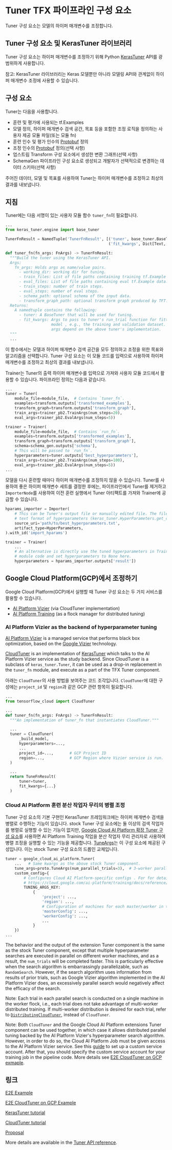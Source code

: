 # Tuner TFX 파이프라인 구성 요소

Tuner 구성 요소는 모델의 하이퍼 매개변수를 조정합니다.

## Tuner 구성 요소 및 KerasTuner 라이브러리

Tuner 구성 요소는 하이퍼 매개변수를 조정하기 위해 Python [KerasTuner](https://www.tensorflow.org/tutorials/keras/keras_tuner) API를 광범위하게 사용합니다.

참고: KerasTuner 라이브러리는 Keras 모델뿐만 아니라 모델링 API와 관계없이 하이퍼 매개변수 조정에 사용할 수 있습니다.

## 구성 요소

Tuner는 다음을 사용합니다.

- 훈련 및 평가에 사용되는 tf.Examples
- 모델 정의, 하이퍼 매개변수 검색 공간, 목표 등을 포함한 조정 로직을 정의하는 사용자 제공 모듈 파일(또는 모듈 fn)
- 훈련 인수 및 평가 인수의 [Protobuf](https://developers.google.com/protocol-buffers) 정의
- 조정 인수의 [Protobuf](https://developers.google.com/protocol-buffers) 정의(선택 사항)
- 업스트림 Transform 구성 요소에서 생성한 변환 그래프(선택 사항)
- SchemaGen 파이프라인 구성 요소로 생성되고 개발자가 선택적으로 변경하는 데이터 스키마(선택 사항)

주어진 데이터, 모델 및 목표를 사용하여 Tuner는 하이퍼 매개변수를 조정하고 최상의 결과를 내보냅니다.

## 지침

Tuner에는 다음 서명이 있는 사용자 모듈 함수 `tuner_fn`이 필요합니다.

```python
...
from keras_tuner.engine import base_tuner

TunerFnResult = NamedTuple('TunerFnResult', [('tuner', base_tuner.BaseTuner),
                                             ('fit_kwargs', Dict[Text, Any])])

def tuner_fn(fn_args: FnArgs) -> TunerFnResult:
  """Build the tuner using the KerasTuner API.
  Args:
    fn_args: Holds args as name/value pairs.
      - working_dir: working dir for tuning.
      - train_files: List of file paths containing training tf.Example data.
      - eval_files: List of file paths containing eval tf.Example data.
      - train_steps: number of train steps.
      - eval_steps: number of eval steps.
      - schema_path: optional schema of the input data.
      - transform_graph_path: optional transform graph produced by TFT.
  Returns:
    A namedtuple contains the following:
      - tuner: A BaseTuner that will be used for tuning.
      - fit_kwargs: Args to pass to tuner's run_trial function for fitting the
                    model , e.g., the training and validation dataset. Required
                    args depend on the above tuner's implementation.
  """
  ...
```

이 함수에서는 모델과 하이퍼 매개변수 검색 공간을 모두 정의하고 조정을 위한 목표와 알고리즘을 선택합니다. Tuner 구성 요소는 이 모듈 코드를 입력으로 사용하여 하이퍼 매개변수를 조정하고 최상의 결과를 내보냅니다.

Trainer는 Tuner의 출력 하이퍼 매개변수를 입력으로 가져와 사용자 모듈 코드에서 활용할 수 있습니다. 파이프라인 정의는 다음과 같습니다.

```python
...
tuner = Tuner(
    module_file=module_file,  # Contains `tuner_fn`.
    examples=transform.outputs['transformed_examples'],
    transform_graph=transform.outputs['transform_graph'],
    train_args=trainer_pb2.TrainArgs(num_steps=20),
    eval_args=trainer_pb2.EvalArgs(num_steps=5))

trainer = Trainer(
    module_file=module_file,  # Contains `run_fn`.
    examples=transform.outputs['transformed_examples'],
    transform_graph=transform.outputs['transform_graph'],
    schema=schema_gen.outputs['schema'],
    # This will be passed to `run_fn`.
    hyperparameters=tuner.outputs['best_hyperparameters'],
    train_args=trainer_pb2.TrainArgs(num_steps=100),
    eval_args=trainer_pb2.EvalArgs(num_steps=5))
...
```

모델을 다시 훈련할 때마다 하이퍼 매개변수를 조정하지 않을 수 있습니다. Tuner를 사용하여 좋은 하이퍼 매개변수 세트를 결정한 후에는, 파이프라인에서 Tuner를 제거하고 `ImporterNode`를 사용하여 이전 훈련 실행에서 Tuner 아티팩트를 가져와 Trainer에 공급할 수 있습니다.

```python
hparams_importer = Importer(
    # This can be Tuner's output file or manually edited file. The file contains
    # text format of hyperparameters (keras_tuner.HyperParameters.get_config())
    source_uri='path/to/best_hyperparameters.txt',
    artifact_type=HyperParameters,
).with_id('import_hparams')

trainer = Trainer(
    ...
    # An alternative is directly use the tuned hyperparameters in Trainer's user
    # module code and set hyperparameters to None here.
    hyperparameters = hparams_importer.outputs['result'])
```

## Google Cloud Platform(GCP)에서 조정하기

Google Cloud Platform(GCP)에서 실행할 때 Tuner 구성 요소는 두 가지 서비스를 활용할 수 있습니다.

- [AI Platform Vizier](https://cloud.google.com/ai-platform/optimizer/docs/overview) (via CloudTuner implementation)
- [AI Platform Training](https://cloud.google.com/ai-platform/training/docs) (as a flock manager for distributed tuning)

### AI Platform Vizier as the backend of hyperparameter tuning

[AI Platform Vizier](https://cloud.google.com/ai-platform/optimizer/docs/overview) is a managed service that performs black box optimization, based on the [Google Vizier](https://storage.googleapis.com/pub-tools-public-publication-data/pdf/bcb15507f4b52991a0783013df4222240e942381.pdf) technology.

[CloudTuner](https://github.com/tensorflow/cloud/blob/master/src/python/tensorflow_cloud/tuner/tuner.py) is an implementation of [KerasTuner](https://www.tensorflow.org/tutorials/keras/keras_tuner) which talks to the AI Platform Vizier service as the study backend. Since CloudTuner is a subclass of `keras_tuner.Tuner`, it can be used as a drop-in replacement in the `tuner_fn` module, and execute as a part of the TFX Tuner component.

아래는 `CloudTuner`의 사용 방법을 보여주는 코드 조각입니다. `CloudTuner`에 대한 구성에는 `project_id` 및 `region`과 같은 GCP 관련 항목이 필요합니다.

```python
...
from tensorflow_cloud import CloudTuner

...
def tuner_fn(fn_args: FnArgs) -> TunerFnResult:
  """An implementation of tuner_fn that instantiates CloudTuner."""

  ...
  tuner = CloudTuner(
      _build_model,
      hyperparameters=...,
      ...
      project_id=...,       # GCP Project ID
      region=...,           # GCP Region where Vizier service is run.
  )

  ...
  return TuneFnResult(
      tuner=tuner,
      fit_kwargs={...}
  )

```

### Cloud AI Platform 훈련 분산 작업자 무리의 병렬 조정

Tuner 구성 요소의 기본 구현인 KerasTuner 프레임워크에는 하이퍼 매개변수 검색을 병렬로 수행하는 기능이 있습니다. stock Tuner 구성 요소에는 둘 이상의 검색 작업자를 병렬로 실행할 수 있는 기능이 없지만, [Google Cloud AI Platform 확장 Tuner 구성 요소](https://github.com/tensorflow/tfx/blob/master/tfx/extensions/google_cloud_ai_platform/tuner/component.py)를 사용하면 AI Platform Training 작업을 분산 작업자 무리 관리자로 사용하여 병렬 조정을 실행할 수 있는 기능을 제공합니다. [TuneArgs](https://github.com/tensorflow/tfx/blob/master/tfx/proto/tuner.proto)는 이 구성 요소에 제공된 구성입니다. 이는 stock Tuner 구성 요소의 드롭인 교체입니다.

```python
tuner = google_cloud_ai_platform.Tuner(
    ...   # Same kwargs as the above stock Tuner component.
    tune_args=proto.TuneArgs(num_parallel_trials=3),  # 3-worker parallel
    custom_config={
        # Configures Cloud AI Platform-specific configs . For for details, see
        # https://cloud.google.com/ai-platform/training/docs/reference/rest/v1/projects.jobs#traininginput.
        TUNING_ARGS_KEY:
            {
                'project': ...,
                'region': ...,
                # Configuration of machines for each master/worker in the flock.
                'masterConfig': ...,
                'workerConfig': ...,
                ...
            }
    })
...

```

The behavior and the output of the extension Tuner component is the same as the stock Tuner component, except that multiple hyperparameter searches are executed in parallel on different worker machines, and as a result, the `num_trials` will be completed faster. This is particularly effective when the search algorithm is embarrassingly parallelizable, such as `RandomSearch`. However, if the search algorithm uses information from results of prior trials, such as Google Vizier algorithm implemented in the AI Platform Vizier does, an excessively parallel search would negatively affect the efficacy of the search.

Note: Each trial in each parallel search is conducted on a single machine in the worker flock, i.e., each trial does not take advantage of multi-worker distributed training. If multi-worker distribution is desired for each trial, refer to [`DistributingCloudTuner`](https://github.com/tensorflow/cloud/blob/b9c8752f5c53f8722dfc0b5c7e05be52e62597a8/src/python/tensorflow_cloud/tuner/tuner.py#L384-L676), instead of `CloudTuner`.

Note: Both `CloudTuner` and the Google Cloud AI Platform extensions Tuner component can be used together, in which case it allows distributed parallel tuning backed by the AI Platform Vizier's hyperparameter search algorithm. However, in order to do so, the Cloud AI Platform Job must be given access to the AI Platform Vizier service. See this [guide](https://cloud.google.com/ai-platform/training/docs/custom-service-account#custom) to set up a custom service account. After that, you should specify the custom service account for your training job in the pipeline code. More details see [E2E CloudTuner on GCP exmaple](https://github.com/tensorflow/tfx/blob/master/tfx/examples/penguin/penguin_pipeline_kubeflow_gcp.py).

## 링크

[E2E Example](https://github.com/tensorflow/tfx/blob/master/tfx/examples/penguin/penguin_pipeline_local.py)

[E2E CloudTuner on GCP Example](https://github.com/tensorflow/tfx/blob/master/tfx/examples/penguin/penguin_pipeline_kubeflow.py)

[KerasTuner tutorial](https://www.tensorflow.org/tutorials/keras/keras_tuner)

[CloudTuner tutorial](https://github.com/GoogleCloudPlatform/ai-platform-samples/blob/master/notebooks/samples/optimizer/ai_platform_vizier_tuner.ipynb)

[Proposal](https://github.com/tensorflow/community/blob/master/rfcs/20200420-tfx-tuner-component.md)

More details are available in the [Tuner API reference](https://www.tensorflow.org/tfx/api_docs/python/tfx/v1/components/Tuner).
